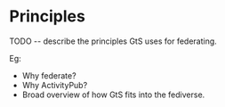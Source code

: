 # Principles

TODO -- describe the principles GtS uses for federating.

Eg:

* Why federate?
* Why ActivityPub?
* Broad overview of how GtS fits into the fediverse.
